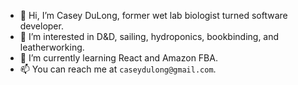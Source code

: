 - 👋 Hi, I’m Casey DuLong, former wet lab biologist turned software developer.
- 👀 I’m interested in D&D, sailing, hydroponics, bookbinding, and leatherworking.
- 🌱 I’m currently learning React and Amazon FBA.
- 📫 You can reach me at `caseydulong@gmail.com`.

<!---
caseydulong/caseydulong is a ✨ special ✨ repository because its `README.md` (this file) appears on your GitHub profile.
You can click the Preview link to take a look at your changes.
--->
